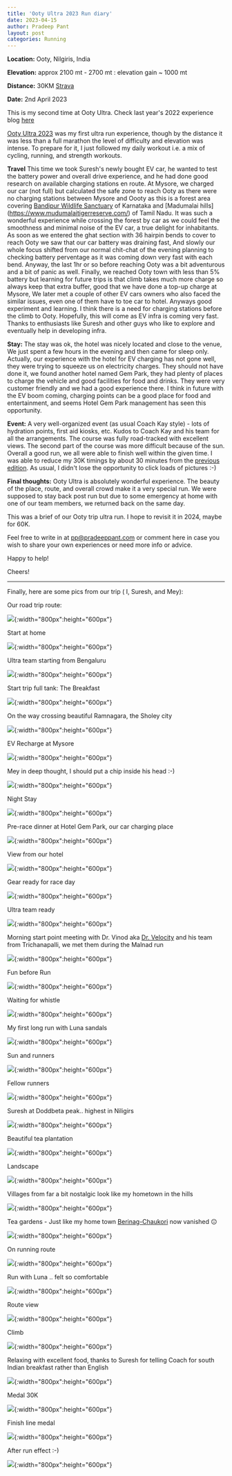 ```yaml
---
title: 'Ooty Ultra 2023 Run diary'
date: 2023-04-15
author: Pradeep Pant
layout: post
categories: Running
---
```


**Location:** Ooty, Nilgiris, India

**Elevation:** approx 2100 mt - 2700 mt : elevation gain ~ 1000 mt

**Distance:** 30KM [Strava](https://www.strava.com/activities/8816693222)

**Date:** 2nd April 2023

This is my second time at Ooty Ultra. Check last year's 2022 experience blog [here](/2022/04/16/ootyultra_2022_experience.html)

[Ooty Ultra 2023](https://ootyultra.kfita.in/) was my first ultra run experience, though by the distance it was less than a full marathon the level of difficulty and elevation was intense.
To prepare for it, I just followed my daily workout i.e. a mix of cycling, running, and strength workouts. 

**Travel** 
This time we took Suresh's newly bought EV car, he wanted to test the battery power and overall drive experience, and he had done good research on available charging stations en route. At Mysore, we charged our car (not full) but calculated the safe zone to reach Ooty as there were no charging stations between Mysore and Oooty as this is a forest area covering [Bandipur Wildlife Sanctuary](https://en.wikipedia.org/wiki/Bandipur_National_Park)  of Karnataka and [Madumalai hills] (https://www.mudumalaitigerreserve.com/) of Tamil Nadu. It was such a wonderful experience while crossing the forest by car as we could feel the smoothness and minimal noise of the EV car, a true delight for inhabitants. As soon as we entered the ghat section with 36 hairpin bends to cover to reach Ooty we saw that our car battery was draining fast, And slowly our whole focus shifted from our normal chit-chat of the evening planning to checking battery perventage as it was coming down very fast with each bend. Anyway, the last 1hr or so before reaching Ooty was a bit adventurous and a bit of panic as well. Finally, we reached Ooty town with less than 5% battery but learning for future trips is that climb takes much more charge so always keep that extra buffer, good that we have done a top-up charge at Mysore, We later met a couple of other EV cars owners who also faced the similar issues, even one of them have to toe car to hotel. Anyways good experiment and learning. I think there is a need for charging stations before the climb to Ooty. Hopefully, this will come as EV infra is coming very fast. Thanks to enthusiasts like Suresh and other guys who like to explore and eventually help in developing infra. 


**Stay:**
The stay was ok, the hotel was nicely located and close to the venue, We just spent a few hours in the evening and then came for sleep only. Actually, our experience with the hotel for EV charging has not gone well, they were trying to squeeze us on electricity charges. They should not have done it, we found another hotel named Gem Park, they had plenty of places to charge the vehicle and good facilities for food and drinks. They were very customer friendly and we had a good experience there. I think in future with the EV boom coming, charging points can be a good place for food and entertainment, and seems Hotel Gem Park management has seen this opportunity. 


**Event:** A very well-organized event (as usual Coach Kay style) - lots of hydration points, first aid kiosks, etc. Kudos to Coach Kay and his team for all the arrangements. The course was fully road-tracked with excellent views. The second part of the course was more difficult because of the sun. 
Overall a good run, we all were able to finish well within the given time. I was able to reduce my 30K timings by about 30 minutes from the [previous edition]((https://www.strava.com/activities/6927215764)). As usual, I didn't lose the opportunity to click loads of pictures :-) 


**Final thoughts:**
Ooty Ultra is absolutely wonderful experience. The beauty of the place, route, and overall crowd make it a very special run. We were supposed to stay back post run but due to some emergency at home with one of our team members, we returned back on the same day. 

This was a brief of our Ooty trip ultra run. I hope to revisit it in 2024, maybe for 60K. 


Feel free to write in at [pp@pradeeppant.com](mailto:pp@pradeeppant.com) or comment here in case you wish to share your own experiences or need more info or advice.



Happy to help! 


Cheers!


-------------------------------------------------------------------------

Finally, here are some pics from our trip ( I, Suresh, and Mey):


Our road trip route:

![](/data/images/travel/ooty_ultra_2023/map_route_blr_ooty.jpg){:width="800px":height="600px"}


Start at home 

![](/data/images/travel/ooty_ultra_2023/start_home.jpg){:width="800px":height="600px"}


Ultra team starting from Bengaluru

![](/data/images/travel/ooty_ultra_2023/ultra_team_starting.jpg){:width="800px":height="600px"}


Start trip full tank: The Breakfast

![](/data/images/travel/ooty_ultra_2023/breakfast_begaluru.jpg){:width="800px":height="600px"}


On the way crossing beautiful Ramnagara, the Sholey city

![](/data/images/travel/ooty_ultra_2023/on_the_way_ramnagara.jpg){:width="800px":height="600px"}


EV Recharge at Mysore

![](/data/images/travel/ooty_ultra_2023/ev_recharge.jpg){:width="800px":height="600px"}


Mey in deep thought, I should put a chip inside his head :-)

![](/data/images/travel/ooty_ultra_2023/mey_deep_thinking.jpg){:width="800px":height="600px"}


Night Stay

![](/data/images/travel/ooty_ultra_2023/night_stay.jpg){:width="800px":height="600px"}


Pre-race dinner at Hotel Gem Park, our car charging place 

![](/data/images/travel/ooty_ultra_2023/pre_race_dinner.jpg){:width="800px":height="600px"}


View from our hotel

![](/data/images/travel/ooty_ultra_2023/view_from_hotel.jpg){:width="800px":height="600px"}


Gear ready for race day

![](/data/images/travel/ooty_ultra_2023/gear_ready.jpg){:width="800px":height="600px"}


Ultra team ready

![](/data/images/travel/ooty_ultra_2023/ultra_team_ready.jpg){:width="800px":height="600px"}


Morning start point meeting with Dr. Vinod aka [Dr. Velocity](https://www.instagram.com/giftoffitness/) and his team from Trichanapalli, we met them during the Malnad run

![](/data/images/travel/ooty_ultra_2023/morning_start_point_runners.jpg){:width="800px":height="600px"}


Fun before Run

![](/data/images/travel/ooty_ultra_2023/fun_before_run.jpg){:width="800px":height="600px"}


Waiting for whistle

![](/data/images/travel/ooty_ultra_2023/waiting_for_whistle.jpg){:width="800px":height="600px"}


My first long run with Luna sandals

![](/data/images/travel/ooty_ultra_2023/luna.jpg){:width="800px":height="600px"}


Sun and runners

![](/data/images/travel/ooty_ultra_2023/sun_and_runners.jpg){:width="800px":height="600px"}


Fellow runners 

![](/data/images/travel/ooty_ultra_2023/with_fellow_runner.jpg){:width="800px":height="600px"}


Suresh at Doddbeta peak.. highest in Niligirs

![](/data/images/travel/ooty_ultra_2023/doddabetta_suresh.jpg){:width="800px":height="600px"}


Beautiful tea plantation

![](/data/images/travel/ooty_ultra_2023/beautiful_tree_plantation.jpg){:width="800px":height="600px"}


Landscape 

![](/data/images/travel/ooty_ultra_2023/landscape_ooty.jpg){:width="800px":height="600px"}



Villages from far a bit nostalgic look like my hometown in the hills

![](/data/images/travel/ooty_ultra_2023/far_villages.jpg){:width="800px":height="600px"}


Tea gardens - Just like my home town [Berinag-Chaukori](https://en.wikipedia.org/wiki/Berinag_tea) now vanished 😐


![](/data/images/travel/ooty_ultra_2023/tea_gardens.jpg){:width="800px":height="600px"}


On running route

![](/data/images/travel/ooty_ultra_2023/on_running_route.jpg){:width="800px":height="600px"}


Run with Luna .. felt so comfortable

![](/data/images/travel/ooty_ultra_2023/run_with_luna.jpg){:width="800px":height="600px"}


Route view

![](/data/images/travel/ooty_ultra_2023/route_view.jpg){:width="800px":height="600px"}

Climb

![](/data/images/travel/ooty_ultra_2023/climb.jpg){:width="800px":height="600px"}


Relaxing with excellent food, thanks to Suresh for telling Coach for south Indian breakfast rather than English

![](/data/images/travel/ooty_ultra_2023/relax_food_after_run.jpg){:width="800px":height="600px"}


Medal 30K

![](/data/images/travel/ooty_ultra_2023/medal.jpg){:width="800px":height="600px"}

Finish line medal

![](/data/images/travel/ooty_ultra_2023/finish_line_medal.jpg){:width="800px":height="600px"}



After run effect :-)

![](/data/images/travel/ooty_ultra_2023/after_run_effect.jpg){:width="800px":height="600px"}









